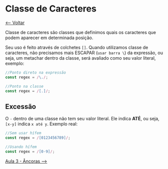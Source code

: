 # Classe de Caracteres
[<-- Voltar](/README.md)

Classe de caracteres são classes que definimos quais os caracteres que podem aparecer em determinada posição.

Seu uso é feito através de colchetes `[]`. Quando utilizamos classe de caracteres, não precisamos mais ESCAPAR (`usar barra \`) da expressão, ou seja, um metachar dentro da classe, será avaliado como seu valor literal, exemplo:

```javascript
//Ponto direto na expressão
const regex = /\./;

//Ponto na classe
const regex = /[.]/;
```

## Excessão

O `-` dentro de uma classe não tem seu valor literal. Ele indica **ATÉ**, ou seja, `[x-y]` indica `x até y`. Exemplo real:

```javascript
//Sem usar hífem
const regex = /[0123456789]/;

//Usando hífem
const regex = /[0-9]/;
```

[Aula 3 - Âncoras -->](aulas/3/ancoras.md)
